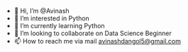 - 👋 Hi, I’m @Avinash
- 👀 I’m interested in Python
- 🌱 I’m currently learning Python
- 💞️ I’m looking to collaborate on Data Science Beginner
- 📫 How to reach me via mail avinashdangol5@gmail.com

<!---
14Avinash/14Avinash is a ✨ special ✨ repository because its `README.md` (this file) appears on your GitHub profile.
You can click the Preview link to take a look at your changes.
--->
